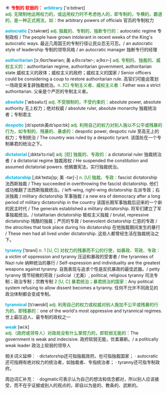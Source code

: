 ☀ <font color="red">**专制的 软弱的：**</font>
<font color="sky blue">**arbitrary**</font> ['ɑːbɪtrərɪ]  
<font color="rgb(227, 108, 9)">adj. 无限制地运用权力的，或运用权力时不考虑他人的，即专制的，专横的，霸道的，是一种正式用法，如：</font>the arbitrary powers of officials 官员的专制权力
           
<font color="sky blue">**autocratic**</font> [ˈɔ:təkræt]
<font color="rgb(227, 108, 9)">adj. 独裁的、专制的、独断专行的：</font>autocratic regime 专制政权 / The people have grown intolerant in recent weeks of the King's autocratic ways. 最近几周国王的专制行径让民众忍无可忍。/ an autocratic style of leadership 专制的领导风格 / an autocratic manager 独断专行的经理
           
<font color="sky blue">**authoritarian**</font> [ɔ:ˌθɒrɪˈteəriən; 美 əˌθɔ:rəˈter-; əˌθɑ:r-]
<font color="rgb(227, 108, 9)">adj. 专制的、独裁的、威权主义的：</font>authoritarian regime, authoritarian government, authoritarian state 威权主义的政体；威权主义的政府；威权主义的国家 / Senior officers could be considering a coup to restore authoritarian rule. 高官们可能会策划一场政变来复辟独裁统治。<font color="rgb(227, 108, 9)">n. [C] 专制主义者、威权主义者：</font>Father was a strict authoritarian. 父亲是个严厉的专制主义者。

<font color="sky blue">**absolute**</font> ['æbsəlu:t] 
<font color="rgb(227, 108, 9)">adj. 不受限制的，不受约束的：</font>absolute power, absolute authority 无上权力；绝对权威 / absolute ruler, absolute monarchy 独裁统治者；专制君主
           
<font color="sky blue">**despotic**</font> [dɪˈspɒtɪk美dɪˈspɑːtɪk]
<font color="rgb(227, 108, 9)">adj. 利用自己的权力对别人施以不公平或残暴的行为，如专制的、残暴的、暴虐的：</font>despotic power, despotic rule 至高无上的权力；专制统治 / The country was ruled by a despotic tyrant. 该国处在一个专制暴君的统治之下。
           
<font color="sky blue">**dictatorial**</font> [ˌdɪktəˈtɔ:riəl]
<font color="rgb(227, 108, 9)">adj. [贬] 独裁的、专政的：</font>a dictatorial ruler 独裁统治者 / a dictatorial regime 独裁政权 / He suspended the constitution and assumed dictatorial powers. 他搁置宪法，实行独裁统治。
                      
<font color="sky blue">**dictatorship**</font> [ˌdɪkˈteɪtəʃɪp; 美 -tərʃ-]
<font color="rgb(227, 108, 9)">n. [U] 独裁、专政：</font>fascist dictatorship 法西斯独裁 / They succeeded in overthrowing the fascist dictatorship. 他们成功推翻了法西斯独裁统治。/ left-wing, right-wing dictatorship 左派专政；右派独裁 / military dictatorship 军事独裁 / a new era of democracy after a long period of military dictatorship in the country 该国长期军事独裁后迎来的一个新的民主时代 / The generals established a military dictatorship. 将军们建立了军事独裁统治。/ totalitarian dictatorship 极权主义独裁 / brutal, repressive dictatorship 残酷的独裁；严厉的专政 / benevolent dictatorship 仁慈的专政 / the atrocities that took place during his dictatorship 在他独裁期间发生的暴行 / These men had all lived under dictatorship. 这些人都曾经生活在独裁统治之下。
           
<font color="sky blue">**tyranny**</font> [ˈtɪrəni]
<font color="rgb(227, 108, 9)">n. 1 [U, C] 对权力的残暴而不公的行使，如暴政、苛政、专政：</font>a victim of oppression and tyranny 压迫和暴政的受害者 / the tyrannies of Nazi rule 纳粹统治的暴行 / Self-expression and individuality are the greatest weapons against tyranny. 自我表现与追求个性是反抗暴政的最佳武器。/ petty tyranny 情节轻微的苛政 / judicial（尤美）, political, religious tyranny 司法专制；政治专制；宗教专制 <font color="rgb(227, 108, 9)">2 [U, C] 暴君统治；暴君统治的国家：</font>Any political system refusing to allow dissent becomes a tyranny. 任何不允许不同政见的政治体制都会变成专制。

<font color="sky blue">**tyrannical**</font> [tɪˈrænɪkl]
<font color="rgb(227, 108, 9)">adj. 利用自己的权力或权威对别人施加不公平或残暴的行为的，即残暴的：</font>one of the world's most oppressive and tyrannical regimes. 世上最压迫人、最专制的政权之一

<font color="sky blue">**weak**</font> [wi:k]  
<font color="rgb(227, 108, 9)">adj.（政府或领导人）对政局没有什么掌控力的，即软弱无能的：</font>The government is weak and indecisive. 政府软弱无能，优柔寡断。/ a politically weak leader 政治上软弱的领导人

相关词义延伸：
· dictatorship还可指独裁政府。也可指独裁国家；
· autocratic还可指拥有绝对权力的统治者，如独裁者、专指统治者；
· tyranny还可指专制政府。

周边词汇补充：
· dogmatic可表示认为自己的想法和信念都对，所以别人应该接受，而不在乎证据或别人的观点的，即自以为是的、教条的、武断的。



